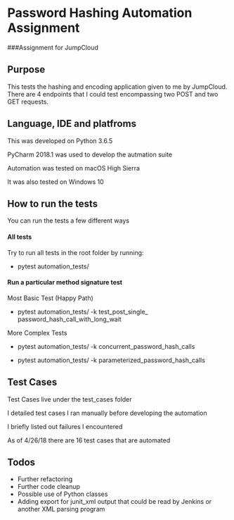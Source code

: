# Password Hashing Automation Assignment

###Assignment for JumpCloud

## Purpose

This tests the hashing and encoding application 
given to me by JumpCloud. There are 4 endpoints that
I could test encompassing two POST and two GET requests.


## Language, IDE and platfroms

This was developed on Python 3.6.5

PyCharm 2018.1 was used to develop the autmation suite

Automation was tested on macOS High Sierra

It was also tested on Windows 10

## How to run the tests

You can run the tests a few different ways

#### All tests

Try to run all tests in the root folder by running:

* pytest automation_tests/

#### Run a particular method signature test 

Most Basic Test (Happy Path)

* pytest automation_tests/ -k test_post_single_
password_hash_call_with_long_wait

More Complex Tests

* pytest automation_tests/ -k concurrent_password_hash_calls

* pytest automation_tests/ -k parameterized_password_hash_calls

## Test Cases

Test Cases live under the test_cases folder

I detailed test cases I ran manually before developing the automation

I briefly listed out failures I encountered

As of 4/26/18 there are 16 test cases that are automated

## Todos

* Further refactoring
* Further code cleanup
* Possible use of Python classes
* Adding export for junit_xml output that could be 
read by Jenkins or another XML parsing program


